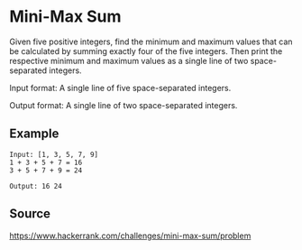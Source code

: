 # Mini-Max Sum
Given five positive integers, find the minimum and maximum values that can be
calculated by summing exactly four of the five integers. Then print the
respective minimum and maximum values as a single line of two space-separated
integers.

Input format: A single line of five space-separated integers.

Output format: A single line of two space-separated integers.

## Example

```
Input: [1, 3, 5, 7, 9]
1 + 3 + 5 + 7 = 16
3 + 5 + 7 + 9 = 24

Output: 16 24
```

## Source
<https://www.hackerrank.com/challenges/mini-max-sum/problem>

